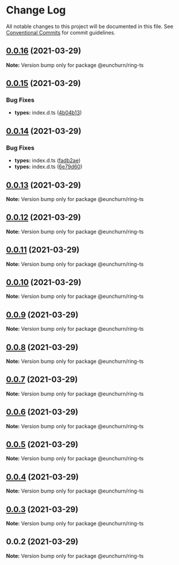 # Change Log

All notable changes to this project will be documented in this file.
See [Conventional Commits](https://conventionalcommits.org) for commit guidelines.

## [0.0.16](https://github.com/eunchurn/ts-utils/compare/@eunchurn/ring-ts@0.0.15...@eunchurn/ring-ts@0.0.16) (2021-03-29)

**Note:** Version bump only for package @eunchurn/ring-ts





## [0.0.15](https://github.com/eunchurn/ts-utils/compare/@eunchurn/ring-ts@0.0.14...@eunchurn/ring-ts@0.0.15) (2021-03-29)


### Bug Fixes

* **types:** index.d.ts ([4b04b13](https://github.com/eunchurn/ts-utils/commit/4b04b13b834bce9f75503491b96f019f3844bc6a))





## [0.0.14](https://github.com/eunchurn/ts-utils/compare/@eunchurn/ring-ts@0.0.13...@eunchurn/ring-ts@0.0.14) (2021-03-29)


### Bug Fixes

* **types:** index.d.ts ([fadb2ae](https://github.com/eunchurn/ts-utils/commit/fadb2ae3ea84f79094705ac6fcb1e3dc742b9c07))
* **types:** index.d.ts ([6e79d60](https://github.com/eunchurn/ts-utils/commit/6e79d60a3b5c63289f9ee6ddda47c7765e263ffc))





## [0.0.13](https://github.com/eunchurn/ts-utils/compare/@eunchurn/ring-ts@0.0.12...@eunchurn/ring-ts@0.0.13) (2021-03-29)

**Note:** Version bump only for package @eunchurn/ring-ts





## [0.0.12](https://github.com/eunchurn/ts-utils/compare/@eunchurn/ring-ts@0.0.11...@eunchurn/ring-ts@0.0.12) (2021-03-29)

**Note:** Version bump only for package @eunchurn/ring-ts





## [0.0.11](https://github.com/eunchurn/ts-utils/compare/@eunchurn/ring-ts@0.0.10...@eunchurn/ring-ts@0.0.11) (2021-03-29)

**Note:** Version bump only for package @eunchurn/ring-ts





## [0.0.10](https://github.com/eunchurn/ts-utils/compare/@eunchurn/ring-ts@0.0.9...@eunchurn/ring-ts@0.0.10) (2021-03-29)

**Note:** Version bump only for package @eunchurn/ring-ts





## [0.0.9](https://github.com/eunchurn/ts-utils/compare/@eunchurn/ring-ts@0.0.8...@eunchurn/ring-ts@0.0.9) (2021-03-29)

**Note:** Version bump only for package @eunchurn/ring-ts





## [0.0.8](https://github.com/eunchurn/ts-utils/compare/@eunchurn/ring-ts@0.0.7...@eunchurn/ring-ts@0.0.8) (2021-03-29)

**Note:** Version bump only for package @eunchurn/ring-ts





## [0.0.7](https://github.com/eunchurn/ts-utils/compare/@eunchurn/ring-ts@0.0.6...@eunchurn/ring-ts@0.0.7) (2021-03-29)

**Note:** Version bump only for package @eunchurn/ring-ts





## [0.0.6](https://github.com/eunchurn/ts-utils/compare/@eunchurn/ring-ts@0.0.5...@eunchurn/ring-ts@0.0.6) (2021-03-29)

**Note:** Version bump only for package @eunchurn/ring-ts





## [0.0.5](https://github.com/eunchurn/ts-utils/compare/@eunchurn/ring-ts@0.0.4...@eunchurn/ring-ts@0.0.5) (2021-03-29)

**Note:** Version bump only for package @eunchurn/ring-ts





## [0.0.4](https://github.com/eunchurn/ts-utils/compare/@eunchurn/ring-ts@0.0.3...@eunchurn/ring-ts@0.0.4) (2021-03-29)

**Note:** Version bump only for package @eunchurn/ring-ts





## [0.0.3](https://github.com/eunchurn/ts-utils/compare/@eunchurn/ring-ts@0.0.2...@eunchurn/ring-ts@0.0.3) (2021-03-29)

**Note:** Version bump only for package @eunchurn/ring-ts





## 0.0.2 (2021-03-29)

**Note:** Version bump only for package @eunchurn/ring-ts
